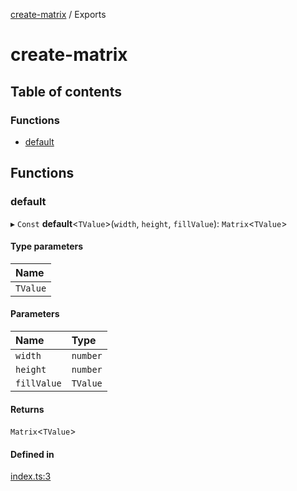 [create-matrix](README.md) / Exports

# create-matrix

## Table of contents

### Functions

- [default](modules.md#default)

## Functions

### default

▸ `Const` **default**<`TValue`\>(`width`, `height`, `fillValue`): `Matrix`<`TValue`\>

#### Type parameters

| Name |
| :------ |
| `TValue` |

#### Parameters

| Name | Type |
| :------ | :------ |
| `width` | `number` |
| `height` | `number` |
| `fillValue` | `TValue` |

#### Returns

`Matrix`<`TValue`\>

#### Defined in

[index.ts:3](https://github.com/simonlovesyou/coding-challenge/blob/873cd44/packages/create-matrix/src/index.ts#L3)
